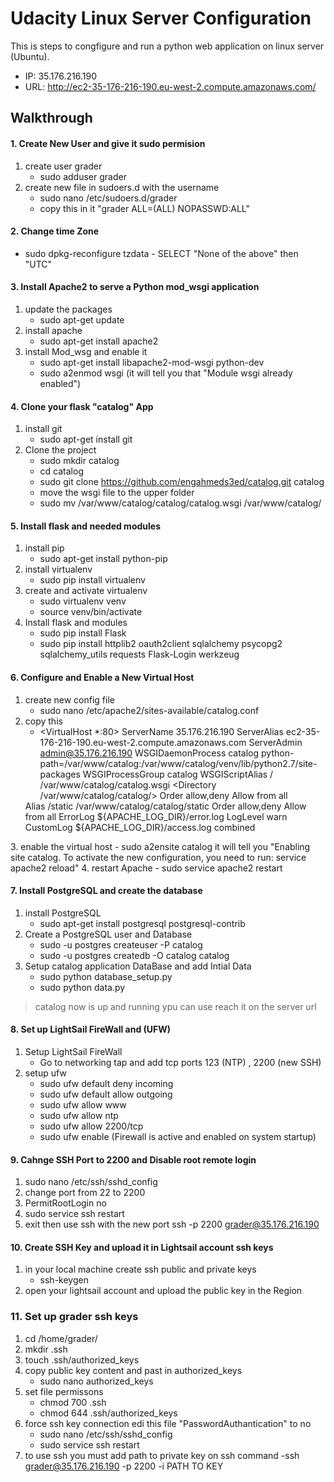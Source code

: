 # Udacity Linux Server Configuration

This is steps to congfigure and run a python web application on linux server (Ubuntu).

  - IP: 35.176.216.190
  - URL: http://ec2-35-176-216-190.eu-west-2.compute.amazonaws.com/

## Walkthrough

####   1. Create New User and give it sudo permision

  1. create user grader
        - sudo adduser grader
  2. create new file in sudoers.d with the username  
      - sudo nano /etc/sudoers.d/grader
      - copy this in it "grader ALL=(ALL) NOPASSWD:ALL"

####   2. Change time Zone
- sudo dpkg-reconfigure tzdata
		- SELECT "None of the above" then "UTC"

####   3. Install Apache2 to serve a Python mod_wsgi application
1. update the packages
    - sudo apt-get update  
2. install apache
    - sudo apt-get install apache2 
2. install Mod_wsg and enable it
    - sudo apt-get install libapache2-mod-wsgi python-dev
    - sudo a2enmod wsgi (it will tell you that "Module wsgi already enabled")

#### 4. Clone your flask "catalog" App
1. install git
    - sudo apt-get install git 
2. Clone the project
    - sudo mkdir catalog
    - cd catalog
    - sudo git clone https://github.com/engahmeds3ed/catalog.git catalog
    - move the wsgi file to the upper folder
    - sudo mv /var/www/catalog/catalog/catalog.wsgi /var/www/catalog/

####   5. Install flask and needed modules
1. install pip
    - sudo apt-get install python-pip 
2. install virtualenv 
    - sudo pip install virtualenv 
3. create and activate virtualenv  
    - sudo virtualenv venv
    - source venv/bin/activate
4. Install flask and modules  
    - sudo pip install Flask
    - sudo pip install httplib2 oauth2client sqlalchemy psycopg2 sqlalchemy_utils requests Flask-Login werkzeug


####   6.  Configure and Enable a New Virtual Host
1. create new config file 
    - sudo nano /etc/apache2/sites-available/catalog.conf
2. copy this
    - <VirtualHost *:80>
    ServerName 35.176.216.190
    ServerAlias  ec2-35-176-216-190.eu-west-2.compute.amazonaws.com
    ServerAdmin admin@35.176.216.190
    WSGIDaemonProcess catalog python-path=/var/www/catalog:/var/www/catalog/venv/lib/python2.7/site-packages
    WSGIProcessGroup catalog
    WSGIScriptAlias / /var/www/catalog/catalog.wsgi
    <Directory /var/www/catalog/catalog/>
        Order allow,deny
        Allow from all
    </Directory>
    Alias /static /var/www/catalog/catalog/static
    <Directory /var/www/catalog/catalog/static/>
        Order allow,deny
        Allow from all
    </Directory>
    ErrorLog ${APACHE_LOG_DIR}/error.log
    LogLevel warn
    CustomLog ${APACHE_LOG_DIR}/access.log combined
</VirtualHost>
3. enable the virtual host 
    - sudo a2ensite catalog
	it will tell you "Enabling site catalog. To activate the new configuration, you need to run: service apache2 reload"
4. restart Apache
    -  sudo service apache2 restart

####   7. Install PostgreSQL and create the database
1. install PostgreSQL
    - sudo apt-get install postgresql postgresql-contrib
2. Create a PostgreSQL user and Database
    - sudo -u postgres createuser -P catalog
    - sudo -u postgres createdb -O catalog catalog
3. Setup catalog application DataBase and add Intial Data
    - sudo python database_setup.py
    - sudo python data.py


> catalog now is up and running ypu can use reach it on the server url

####   8. Set up LightSail FireWall and (UFW)
1. Setup LightSail FireWall
    - Go to networking tap and add tcp ports 123 (NTP) , 2200 (new SSH)
2. setup ufw
    - sudo ufw default deny incoming
    - sudo ufw default allow outgoing
    - sudo ufw allow www
    - sudo ufw allow ntp
	- sudo ufw allow 2200/tcp
    - sudo ufw enable (Firewall is active and enabled on system startup)

####   9. Cahnge SSH Port to 2200 and Disable root remote login
1. sudo nano /etc/ssh/sshd_config
2. change port from 22 to 2200
3. PermitRootLogin no
4. sudo service ssh restart
5. exit then use ssh with the new port ssh -p 2200 grader@35.176.216.190

#### 10. Create SSH Key and upload it in Lightsail account ssh keys
1. in your local machine create ssh public and private keys
    - ssh-keygen
2. open your lightsail account and upload the public key in the Region

### 11. Set up grader ssh keys
1. cd /home/grader/
2. mkdir .ssh
3. touch .ssh/authorized_keys
4. copy public key content and past in authorized_keys
    - sudo nano authorized_keys
5. set file permissons
    - chmod 700 .ssh
    - chmod 644 .ssh/authorized_keys
6. force ssh key connection edi this file "PasswordAuthantication" to no
    - sudo nano /etc/ssh/sshd_config
    - sudo service ssh restart
7. to use ssh you must add path to private key on ssh command
	-ssh grader@35.176.216.190 -p 2200 -i PATH TO KEY